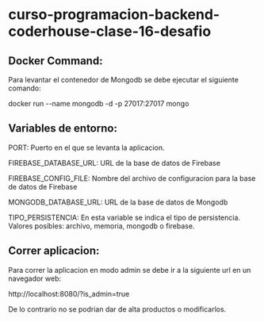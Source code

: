 # curso-programacion-backend-coderhouse-clase-16-desafio


## Docker Command:

Para levantar el contenedor de Mongodb se debe ejecutar el siguiente comando:

docker run --name mongodb -d -p 27017:27017  mongo



## Variables de entorno:

PORT: Puerto en el que se levanta la aplicacion.

FIREBASE_DATABASE_URL: URL de la base de datos de Firebase

FIREBASE_CONFIG_FILE: Nombre del archivo de configuracion para la base de datos de Firebase

MONGODB_DATABASE_URL: URL de la base de datos de Mongodb

TIPO_PERSISTENCIA: En esta variable se indica el tipo de persistencia. Valores posibles: archivo, memoria, mongodb o firebase.


## Correr aplicacion:

Para correr la aplicacion en modo admin se debe ir a la siguiente url en un navegador web:

http://localhost:8080/?is_admin=true

De lo contrario no se podrian dar de alta productos o modificarlos.
